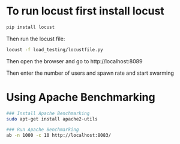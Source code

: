 # To run locust first install locust
```bash
pip install locust
```

Then run the locust file:
```bash
locust -f load_testing/locustfile.py
```
Then open the browser and go to http://localhost:8089

Then enter the number of users and spawn rate and start swarming

# Using Apache Benchmarking
```bash 
### Install Apache Benchmarking
sudo apt-get install apache2-utils

### Run Apache Benchmarking
ab -n 1000 -c 10 http://localhost:8083/
```
